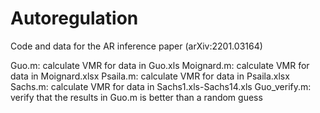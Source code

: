 # Autoregulation
Code and data for the AR inference paper (arXiv:2201.03164)

Guo.m: calculate VMR for data in Guo.xls
Moignard.m: calculate VMR for data in Moignard.xlsx
Psaila.m: calculate VMR for data in Psaila.xlsx
Sachs.m: calculate VMR for data in Sachs1.xls-Sachs14.xls
Guo_verify.m: verify that the results in Guo.m is better than a random guess

